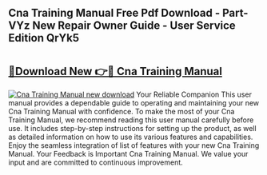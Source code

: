 ## Cna Training Manual Free Pdf Download - Part-VYz New Repair Owner Guide - User Service Edition QrYk5

# <h2><a href="http://bc39958.oget.top/?id=Cna+Training+Manual">🔗Download New 👉🔴 Cna Training Manual</a></h2>

[![Cna Training Manual new download](https://i.imgur.com/5g1atiW.png)](http://bc39958.oget.top/?id=Cna+Training+Manual)
Your Reliable Companion This user manual provides a dependable guide to operating and maintaining your new Cna Training Manual with confidence. To make the most of your Cna Training Manual, we recommend reading this user manual carefully before use. It includes step-by-step instructions for setting up the product, as well as detailed information on how to use its various features and capabilities. Enjoy the seamless integration of list of features with your new Cna Training Manual. Your Feedback is Important Cna Training Manual. We value your input and are committed to continuous improvement.
